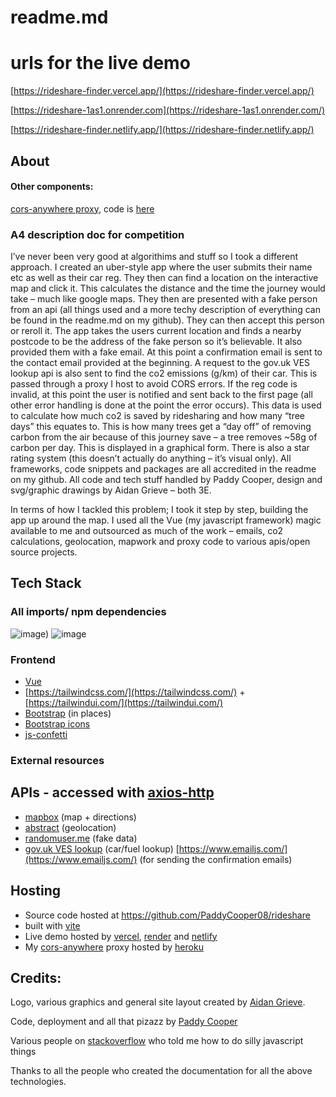 # readme.md

# urls for the live demo

[https://rideshare-finder.vercel.app/](https://rideshare-finder.vercel.app/)

[https://rideshare-1as1.onrender.com](https://rideshare-1as1.onrender.com/)

[https://rideshare-finder.netlify.app/](https://rideshare-finder.netlify.app/)

## About
#### Other components:
[cors-anywhere proxy](https://infinite-eyrie-32849.herokuapp.com), code is [here](https://github.com/Rob--W/cors-anywhere)

### A4 description doc for competition
                   
I’ve never been very good at algorithims and stuff so I took a different approach. I created an uber-style app where the user submits their name etc as well as their car reg. They then can find a location on the interactive map and click it. This calculates the distance and the time the journey would take – much like google maps. They then are presented with a fake person from an api (all things used and a more techy description of everything can be found in the readme.md on my github). They can then accept this person or reroll it. The app takes the users current location and finds a nearby postcode to be the address of the fake person so it’s believable. It also provided them with a fake email. At this point a confirmation email is sent to the contact email provided at the beginning. A request to the gov.uk VES lookup api is also sent to find the co2 emissions (g/km) of their car. This is passed through a proxy I host to avoid CORS errors. If the reg code is invalid, at this point the user is notified and sent back to the first page (all other error handling is done at the point the error occurs). This data is used to calculate how much co2 is saved by ridesharing and how many “tree days” this equates to. This is how many trees get a “day off” of removing carbon from the air because of this journey save – a tree removes ~58g of carbon per day. This is displayed in a graphical form. There is also a star rating system (this doesn’t actually do anything – it’s visual only). All frameworks, code snippets and packages are all accredited in the readme on my github. All code and tech stuff handled by Paddy Cooper, design and svg/graphic drawings by Aidan Grieve – both 3E.

In terms of how I tackled this problem; I took it step by step, building the app up around the map. I used all the Vue (my javascript framework) magic available to me and outsourced as much of the work – emails, co2 calculations, geolocation, mapwork and proxy code to various apis/open source projects.



## Tech Stack

### All imports/ npm dependencies
![image)](https://i.imgur.com/9iVJ1N4.png)
![image](https://i.imgur.com/cJvzPdT.png)




### Frontend

- [Vue](http://vuejs.org)
- [https://tailwindcss.com/](https://tailwindcss.com/) + [https://tailwindui.com/](https://tailwindui.com/)
- [Bootstrap](https://getbootstrap.com/) (in places)
- [Bootstrap icons](https://icons.getbootstrap.com/)
- [js-confetti](https://www.npmjs.com/package/js-confetti)

### External resources

##  APIs - accessed with [axios-http](https://axios-http.com/)
  - [mapbox](http://mapbox.com) (map + directions)
  - [abstract](https://www.abstractapi.com/) (geolocation)
  - [randomuser.me](http://randomuser.me) (fake data)
  - [gov.uk VES lookup](https://developer-portal.driver-vehicle-licensing.api.gov.uk/apis/vehicle-enquiry-service/vehicle-enquiry-service-description.html#vehicle-enquiry-service-api) (car/fuel lookup)
  [https://www.emailjs.com/](https://www.emailjs.com/) (for sending the confirmation emails)
## Hosting
  - Source code hosted at https://github.com/PaddyCooper08/rideshare
  - built with [vite](http://vitejs.dev)
  - Live demo hosted by [vercel](https://vercel.com/dashboard), [render](https://render.com/) and [netlify](https://www.netlify.com/)
  - My [cors-anywhere](https://github.com/Rob--W/cors-anywhere) proxy hosted by [heroku](https://www.heroku.com)

## Credits:

Logo, various graphics and general site layout created by [Aidan Grieve](mailto:1220@rgsg.co.uk).

Code, deployment and all that pizazz by [Paddy Cooper](http://github.com/paddycooper08)

Various people on [stackoverflow](http://stackoverflow.com) who told me how to do silly javascript things

Thanks to all the people who created the documentation for all the above technologies.
